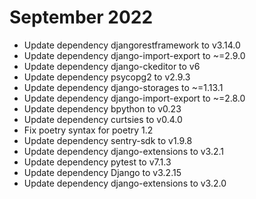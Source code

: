 # September 2022

* Update dependency djangorestframework to v3.14.0
* Update dependency django-import-export to ~=2.9.0
* Update dependency django-ckeditor to v6
* Update dependency psycopg2 to v2.9.3
* Update dependency django-storages to ~=1.13.1
* Update dependency django-import-export to ~=2.8.0
* Update dependency bpython to v0.23
* Update dependency curtsies to v0.4.0
* Fix poetry syntax for poetry 1.2
* Update dependency sentry-sdk to v1.9.8
* Update dependency django-extensions to v3.2.1
* Update dependency pytest to v7.1.3
* Update dependency Django to v3.2.15
* Update dependency django-extensions to v3.2.0
